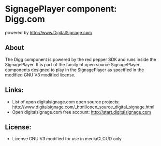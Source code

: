 SignagePlayer component: Digg.com
====================================
powered by http://www.DigitalSignage.com

About
-----------------------------------------------------------------------------------------
The Digg component is powered by the red pepper SDK and runs inside the SignagePlayer.
It is part of the family of open source SignagePlayer components designed to play in the SignagePlayer as specified in the modified GNU V3 modified license.

Links:
------------------------------------------------------------------------
- List of open digitalsignage.com open source projects: http://www.digitalsignage.com/_html/open_source_digital_signage.html
- Open digitalsignage.com free account: http://start.digitalsignage.com


License:
------------------------------------------------------------------------
- License GNU V3 modified for use in mediaCLOUD only


